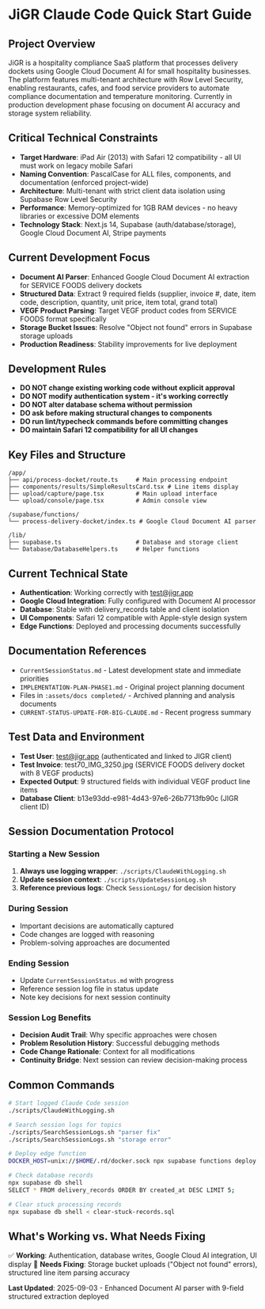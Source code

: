 # JiGR Claude Code Quick Start Guide

## Project Overview
JiGR is a hospitality compliance SaaS platform that processes delivery dockets using Google Cloud Document AI for small hospitality businesses. The platform features multi-tenant architecture with Row Level Security, enabling restaurants, cafes, and food service providers to automate compliance documentation and temperature monitoring. Currently in production development phase focusing on document AI accuracy and storage system reliability.

## Critical Technical Constraints
- **Target Hardware**: iPad Air (2013) with Safari 12 compatibility - all UI must work on legacy mobile Safari
- **Naming Convention**: PascalCase for ALL files, components, and documentation (enforced project-wide)
- **Architecture**: Multi-tenant with strict client data isolation using Supabase Row Level Security
- **Performance**: Memory-optimized for 1GB RAM devices - no heavy libraries or excessive DOM elements
- **Technology Stack**: Next.js 14, Supabase (auth/database/storage), Google Cloud Document AI, Stripe payments

## Current Development Focus
- **Document AI Parser**: Enhanced Google Cloud Document AI extraction for SERVICE FOODS delivery dockets
- **Structured Data**: Extract 9 required fields (supplier, invoice #, date, item code, description, quantity, unit price, item total, grand total)
- **VEGF Product Parsing**: Target VEGF product codes from SERVICE FOODS format specifically
- **Storage Bucket Issues**: Resolve "Object not found" errors in Supabase storage uploads
- **Production Readiness**: Stability improvements for live deployment

## Development Rules
- **DO NOT change existing working code without explicit approval**
- **DO NOT modify authentication system - it's working correctly** 
- **DO NOT alter database schema without permission**
- **DO ask before making structural changes to components**
- **DO run lint/typecheck commands before committing changes**
- **DO maintain Safari 12 compatibility for all UI changes**

## Key Files and Structure
```
/app/
├── api/process-docket/route.ts     # Main processing endpoint
├── components/results/SimpleResultsCard.tsx # Line items display
├── upload/capture/page.tsx         # Main upload interface
└── upload/console/page.tsx         # Admin console view

/supabase/functions/
└── process-delivery-docket/index.ts # Google Cloud Document AI parser

/lib/
├── supabase.ts                     # Database and storage client
└── Database/DatabaseHelpers.ts     # Helper functions
```

## Current Technical State
- **Authentication**: Working correctly with test@jigr.app
- **Google Cloud Integration**: Fully configured with Document AI processor
- **Database**: Stable with delivery_records table and client isolation
- **UI Components**: Safari 12 compatible with Apple-style design system
- **Edge Functions**: Deployed and processing documents successfully

## Documentation References
- `CurrentSessionStatus.md` - Latest development state and immediate priorities
- `IMPLEMENTATION-PLAN-PHASE1.md` - Original project planning document
- Files in `:assets/docs completed/` - Archived planning and analysis documents
- `CURRENT-STATUS-UPDATE-FOR-BIG-CLAUDE.md` - Recent progress summary

## Test Data and Environment
- **Test User**: test@jigr.app (authenticated and linked to JIGR client)
- **Test Invoice**: test70_IMG_3250.jpg (SERVICE FOODS delivery docket with 8 VEGF products)
- **Expected Output**: 9 structured fields with individual VEGF product line items
- **Database Client**: b13e93dd-e981-4d43-97e6-26b7713fb90c (JIGR client ID)

## Session Documentation Protocol

### Starting a New Session
1. **Always use logging wrapper**: `./scripts/ClaudeWithLogging.sh`
2. **Update session context**: `./scripts/UpdateSessionLog.sh` 
3. **Reference previous logs**: Check `SessionLogs/` for decision history

### During Session
- Important decisions are automatically captured
- Code changes are logged with reasoning
- Problem-solving approaches are documented

### Ending Session
- Update `CurrentSessionStatus.md` with progress
- Reference session log file in status update
- Note key decisions for next session continuity

### Session Log Benefits
- **Decision Audit Trail**: Why specific approaches were chosen
- **Problem Resolution History**: Successful debugging methods
- **Code Change Rationale**: Context for all modifications
- **Continuity Bridge**: Next session can review decision-making process

## Common Commands
```bash
# Start logged Claude Code session
./scripts/ClaudeWithLogging.sh

# Search session logs for topics
./scripts/SearchSessionLogs.sh "parser fix"
./scripts/SearchSessionLogs.sh "storage error"

# Deploy edge function
DOCKER_HOST=unix://$HOME/.rd/docker.sock npx supabase functions deploy process-delivery-docket

# Check database records  
npx supabase db shell
SELECT * FROM delivery_records ORDER BY created_at DESC LIMIT 5;

# Clear stuck processing records
npx supabase db shell < clear-stuck-records.sql
```

## What's Working vs. What Needs Fixing
✅ **Working**: Authentication, database writes, Google Cloud AI integration, UI display
🔧 **Needs Fixing**: Storage bucket uploads ("Object not found" errors), structured line item parsing accuracy

**Last Updated**: 2025-09-03 - Enhanced Document AI parser with 9-field structured extraction deployed